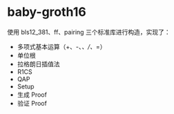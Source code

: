 # baby-groth16

使用 bls12_381、ff、pairing 三个标准库进行构造，实现了：

- 多项式基本运算（+、-、*、/、*=）
- 单位根
- 拉格朗日插值法
- R1CS
- QAP
- Setup
- 生成 Proof
- 验证 Proof
